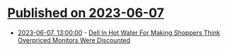 # [Published on 2023-06-07](index.md)

* [2023-06-07, 13:00:00](https://hardware.slashdot.org/story/23/06/07/060207/dell-in-hot-water-for-making-shoppers-think-overpriced-monitors-were-discounted?utm_source=rss1.0mainlinkanon&utm_medium=feed) - [Dell In Hot Water For Making Shoppers Think Overpriced Monitors Were Discounted](https://hardware.slashdot.org/story/23/06/07/060207/dell-in-hot-water-for-making-shoppers-think-overpriced-monitors-were-discounted?utm_source=rss1.0mainlinkanon&utm_medium=feed)
